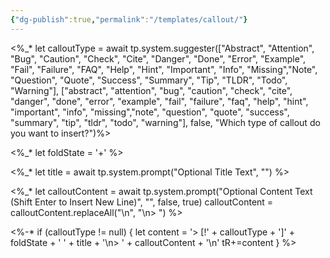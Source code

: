 ```yaml
---
{"dg-publish":true,"permalink":"/templates/callout/"}
---
```


<%_* let calloutType = await tp.system.suggester(["Abstract", "Attention", "Bug", "Caution", "Check", "Cite", "Danger", "Done", "Error", "Example", "Fail", "Failure", "FAQ", "Help", "Hint", "Important", "Info", "Missing","Note", "Question", "Quote", "Success", "Summary", "Tip", "TLDR", "Todo", "Warning"], ["abstract", "attention", "bug", "caution", "check", "cite", "danger", "done", "error", "example", "fail", "failure", "faq", "help", "hint", "important", "info", "missing","note", "question", "quote", "success", "summary", "tip", "tldr", "todo", "warning"], false, "Which type of callout do you want to insert?")%>



<%_* let foldState = '+'
%>



<%_*
  let title = await tp.system.prompt("Optional Title Text", "")
%>

<%_*
  let calloutContent = await tp.system.prompt("Optional Content Text (Shift Enter to Insert New Line)", "", false, true)
  calloutContent = calloutContent.replaceAll("\n", "\n> ")
%>

<%-*
if (calloutType != null) {
  let content = '> [!' + calloutType + ']' + foldState + ' ' + title + '\n> ' + calloutContent + '\n'
  tR+=content
}
%>